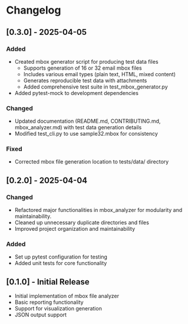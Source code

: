 # Changelog

## [0.3.0] - 2025-04-05

### Added
- Created mbox generator script for producing test data files
  - Supports generation of 16 or 32 email mbox files
  - Includes various email types (plain text, HTML, mixed content)
  - Generates reproducible test data with attachments
  - Added comprehensive test suite in test_mbox_generator.py
- Added pytest-mock to development dependencies

### Changed
- Updated documentation (README.md, CONTRIBUTING.md, mbox_analyzer.md) with test data generation details
- Modified test_cli.py to use sample32.mbox for consistency

### Fixed
- Corrected mbox file generation location to tests/data/ directory

## [0.2.0] - 2025-04-04
### Changed
- Refactored major functionalities in mbox_analyzer for modularity and maintainability.
- Cleaned up unnecessary duplicate directories and files
- Improved project organization and maintainability

### Added
- Set up pytest configuration for testing
- Added unit tests for core functionality

## [0.1.0] - Initial Release
- Initial implementation of mbox file analyzer
- Basic reporting functionality
- Support for visualization generation
- JSON output support

